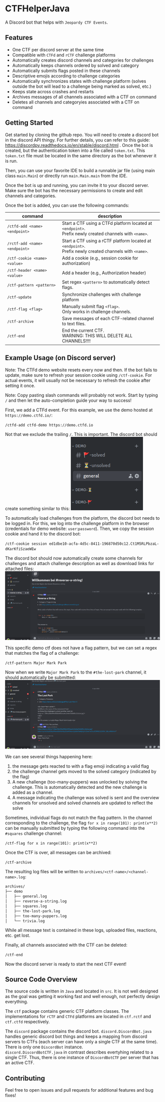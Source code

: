 # CTFHelperJava

A Discord bot that helps with `Jeopardy CTF Events`.

## Features
* One CTF per discord server at the same time
* Compatible with `CTFd` and `rCTF` challenge platforms
* Automatically creates discord channels and categories for challenges
* Automatically keeps channels ordered by solved and category
* Automatically submits flags posted in these channels
* Descriptive emojis according to challenge categories
* Automatically synchronizes states with challenge platform (solves outside the bot will lead to a challenge being marked as solved, etc.) 
* Keeps state across crashes and restarts
* Archives messages of all channels associated with a CTF on command
* Deletes all channels and categoryies associated with a CTF on command


## Getting Started
Get started by cloning the github repo.
You will need to create a discord bot in the discord API thingy.
For further details, you can refer to this guide: https://discordpy.readthedocs.io/en/stable/discord.html .
Once the bot is created, but the authentication token into a file called `token.txt`.
This `token.txt` file must be located in the same directory as the bot whenever it is run.

Then, you can use your favorite IDE to build a runnable jar file (using main class `main.Main`) or directly run `main.Main.main` from the IDE.

Once the bot is up and running, you can invite it to your discord server.
Make sure the bot has the necessary permissions to create and edit channels and categories.

Once the bot is added, you can use the following commands:

| command | description |
|---|---|
| `/ctfd-add <name> <endpoint>` | Start a CTF using a CTFd platform located at `<endpoint>`. <br> Prefix newly created channels with `<name>`.|
| `/rctf-add <name> <endpoint>` | Start a CTF using a rCTF platform located at `<endpoint>`. <br> Prefix newly created channels with `<name>`.|
| `/ctf-cookie <name> <value>` | Add a cookie (e.g., session cookie for authorization) |
| `/ctf-header <name> <value>` | Add a header (e.g., Authorization header)|
| `/ctf-pattern <pattern>` | Set regex `<pattern>` to automatically detect flags.|
| `/ctf-update` | Synchronize challenges with challenge platform|
| `/ctf-flag <flag>` | Manually submit flag `<flag>`. <br> Only works in challenge channels.|
| `/ctf-archive` | Save messages of each CTF-related channel to text files.|
| `/ctf-end` | End the current CTF. <br> WARNING: THIS WILL DELETE ALL CHANNELS!!!!|

## Example Usage (on Discord server)

Note: The CTFd demo website resets every now and then.
If the bot fails to update, make sure to refresh your session cookie using `/ctf-cookie`. For actual events, it will usually not be necessary to refresh the cookie after setting it once.

Note: Copy pasting slash commands will probably not work. Start by typing `/` and then let the auto-completion guide your way to success!

First, we add a CTFd event.
For this example, we use the demo hosted at `https://demo.ctfd.io/`:

`/ctfd-add ctfd-demo https://demo.ctfd.io`

Not that we exclude the trailing `/`. 
This is important.
The discord bot should create something similar to this:
![](img/demo1.png)

To automatically load challenges from the platform, the discord bot needs to be logged in.
For this, we log into the challenge platform in the browser (credentials for demo website: `user`:`password`).
Then, we copy the session cookie and hand it to the discord bot:

`/ctf-cookie session ed1dbe10-acfa-4d5c-8411-196870d50c12.Ct1M5RLPbzaL-dKarKfiSzaeWEw`

The discord bot should now automatically create some channels for challenges and attach challenge description as well as download links for attached files:
![](img/demo2.png)

This specific demo ctf does not have a flag pattern, but we can set a regex that matches the flag of a challenge:

`/ctf-pattern Major Mark Park`

Now when we write `Major Mark Park` to the `#the-lost-park` channel, it should automatically be submitted:
![](img/demo3.png)

We can see several things happening here:
1. the message gets reacted to with a flag emoji indicating a valid flag
2. the challenge channel gets moved to the solved category (indicated by the flag)
3. A new challenge (too-many-puppers) was unlocked by solving the challenge. This is automatically detected and the new challenge is added as a channel.
4. A message indicating the challenge was solved is sent and the overview channels for unsolved and solved channels are updated to reflect the solve

Sometimes, individual flags do not match the flag pattern.
In the channel corresponding to the challenge, the flag `for x in range(101): print(x**2)` can be manually submitted by typing the following command into the `#squares` challenge channel:

`/ctf-flag for x in range(101): print(x**2)`

Once the CTF is over, all messages can be archived:

 `/ctf-archive`

 The resulting log files will be written to `archives/<ctf-name>/<channel-name>.log`:
```
archives/
├── demo
│   ├── general.log
│   ├── reverse-a-string.log
│   ├── squares.log
│   ├── the-lost-park.log
│   ├── too-many-puppers.log
│   └── trivia.log
```
While all message text is contained in these logs, uploaded files, reactions, etc. get lost.

Finally, all channels associated with the CTF can be deleted:

`/ctf-end`

Now the discord server is ready to start the next CTF event!

## Source Code Overview

The source code is written in `Java` and located in `src`.
It is not well designed as the goal was getting it working fast and well enough, not perfectly design everything.

The `ctf` package contains generic CTF platform classes.
The implementations for `rCTF` and `CTFd` platforms are located in `ctf.rctf` and `ctf.ctfd` respectively.

The `discord` package contains the discord bot.
`discord.DiscordBot.java` handles generic discord bot things and keeps a mapping from discord servers to CTFs (each server can have only a single CTF at the same time).
There is only one `DiscordBot` instance. <br>
`discord.DiscordBotCTF.java` in contrast describes evertyhing related to a single CTF. Thus, there is one instance of `DiscordBotCTF` per server that has an active CTF.

## Contributing

Feel free to open issues and pull requests for additional features and bug fixes!